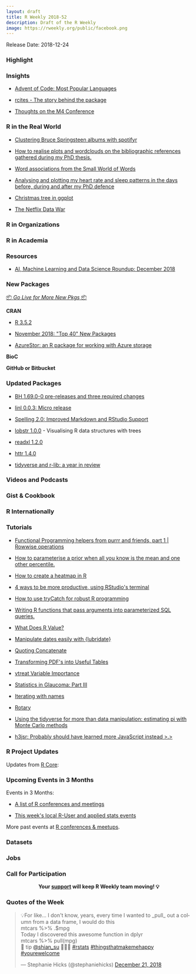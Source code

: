 ```yaml
---
layout: draft
title: R Weekly 2018-52
description: Draft of the R Weekly
image: https://rweekly.org/public/facebook.png
---
```


Release Date: 2018-12-24

###  Highlight



### Insights


+ [Advent of Code: Most Popular Languages](https://masalmon.eu/2018/12/15/adventofcode/)

+ [rcites - The story behind the package](https://ropensci.org/blog/2018/12/18/accessing-cites-data/)

+ [Thoughts on the M4 Conference](http://ronaldrichman.co.za/2018/12/17/thoughts-on-the-m4-conference/)



### R in the Real World

+ [Clustering Bruce Springsteen albums with spotifyr](https://peerchristensen.netlify.com/post/clustering-springsteen-albums-with-spotifyr/)


+ [How to realise plots and wordclouds on the bibliographic references gathered during my PhD thesis.](https://marionlouveaux.fr/blog/bibliography-analysis/)

+ [Word associations from the Small World of Words](https://juliasilge.com/blog/word-associations/)


+ [Analysing and plotting my heart rate and sleep patterns in the days before, during and after my PhD defence](https://www.granvillematheson.com/post/self-portrait/)

+ [Christmas tree in ggplot](https://drmowinckels.io/blog/christmas-tree-in-ggplot/)

+ [The Netflix Data War](https://simplystatistics.org/2018/12/19/the-netflix-data-war/)

###  R in Organizations



###  R in Academia



###  Resources


+ [AI, Machine Learning and Data Science Roundup: December 2018](https://blog.revolutionanalytics.com/2018/12/airoundup-december-2018.html)


###  New Packages

<p class="added-hostname"><a href="https://rweekly.org/live" target="_blank" class="externalLink">📦 <i>Go Live for More New Pkgs</i> 📦</a></p>

**CRAN**

+ [R 3.5.2](https://blog.revolutionanalytics.com/2018/12/r-352-announcement.html)

+ [November 2018: "Top 40" New Packages](https://rviews.rstudio.com/2018/12/21/november-2018-top-40-new-packages/)

+ [AzureStor: an R package for working with Azure storage](https://blog.revolutionanalytics.com/2018/12/azurestor.html)

**BioC**


**GitHub or Bitbucket**


### Updated Packages

+ [BH 1.69.0-0 pre-releases and three required changes](http://dirk.eddelbuettel.com/blog/2018/12/19#bh_1.69.0-0_prerelease)

+ [linl 0.0.3: Micro release](http://dirk.eddelbuettel.com/blog/2018/12/15#linl_0.0.3)

+ [Spelling 2.0: Improved Markdown and RStudio Support](https://ropensci.org/technotes/2018/12/20/spelling-20/)

+ [lobstr 1.0.0](https://www.tidyverse.org/articles/2018/12/lobstr/) - Visualising R data structures with trees

+ [readxl 1.2.0](https://www.tidyverse.org/articles/2018/12/readxl-1-2-0/)

+ [httr 1.4.0](https://www.tidyverse.org/articles/2018/12/httr-1-4-0/)

+ [tidyverse and r-lib: a year in review](https://www.tidyverse.org/articles/2018/12/tidyverse-and-r-lib-year-in-review/)

###  Videos and Podcasts



### Gist & Cookbook




### R Internationally


###  Tutorials

+ [Functional Programming helpers from purrr and friends, part 1 | Rowwise operations](https://www.eokodie.com/blog/functional-programming-helpers-from-purrr-and-friends-part-1-rowwise-operations/)

+ [How to parameterise a prior when all you know is the mean and one other percentile.](https://nacnudus.github.io/duncangarmonsway/posts/2018-12-14-choose-a-priors-parameters/)

+ [How to create a heatmap in R](http://www.thinkingondata.com/how-to-create-a-heatmap/)

+ [4 ways to be more productive, using RStudio's terminal](https://jozefhajnala.gitlab.io/r/r008-sorting-data/)


+ [How to use tryCatch for robust R programming](https://rsangole.netlify.com/post/try-catch/)


+ [Writing R functions that pass arguments into parameterized SQL queries.](http://adamolson.org/ParmQuery/)

+ [What Does R Value?](https://unconj.ca/blog/what-does-r-value.html)


+ [Manipulate dates easily with {lubridate}](http://www.brodrigues.co/blog/2018-12-15-lubridate_africa/)



+ [Quoting Concatenate](http://www.win-vector.com/blog/2018/12/quoting-concatenate/)


+ [Transforming PDF's into Useful Tables](https://ivelasq.rbind.io/blog/snap-expenditures/)

+ [vtreat Variable Importance](http://www.win-vector.com/blog/2018/12/vtreat-variable-importance/)



+ [Statistics in Glaucoma: Part III](https://rviews.rstudio.com/2018/12/18/statistics-in-glaucoma-part-iii/)

+ [Iterating with names](https://thisisnic.github.io/2018/12/19/iterating-with-names/)

+ [Rotary](http://www.win-vector.com/blog/2018/12/rotary/)


+ [Using the tidyverse for more than data manipulation: estimating pi with Monte Carlo methods](http://www.brodrigues.co/blog/2018-12-21-tidyverse_pi/)

+ [h3jsr: Probably should have learned more JavaScript instead >.>](https://obrl-soil.github.io/h3jsr-announcement/)


<!--<div class="post-more-begi
n"></div><div class="post-more-end"></div>-->

###  R Project Updates

Updates from [R Core](http://developer.r-project.org/blosxom.cgi/R-devel/NEWS):


###  Upcoming Events in 3 Months

Events in 3 Months:

+ [A list of R conferences and meetings](https://jumpingrivers.github.io/meetingsR/events.html)


+ [This week's local R-User and applied stats events](https://community.rstudio.com/c/irl)

More past events at [R conferences & meetups](https://conf.rweekly.org).

### Datasets




### Jobs




###  Call for Participation



<p class="hide-support added-hostname support-rweekly" style="text-align: center;font-weight: bold;">Your <a class="non-visited externalLink" href="https://www.patreon.com/rweekly" onclick="pas(this)">support</a> will keep R Weekly team moving! 💡</p>

###  Quotes of the Week

<blockquote class="twitter-tweet" data-lang="en"><p lang="en" dir="ltr">💡For like... I don&#39;t know, years, every time I wanted to _pull_ out a column from a data frame, I would do this <br>     mtcars %&gt;% .$mpg<br>Today I discovered this awesome function in dplyr<br>     mtcars %&gt;% pull(mpg)<br>🎩 tip <a href="https://twitter.com/shian_su?ref_src=twsrc%5Etfw">@shian_su</a> 🎉🎉🎉 <a href="https://twitter.com/hashtag/rstats?src=hash&amp;ref_src=twsrc%5Etfw">#rstats</a> <a href="https://twitter.com/hashtag/thingsthatmakemehappy?src=hash&amp;ref_src=twsrc%5Etfw">#thingsthatmakemehappy</a> <a href="https://twitter.com/hashtag/yourewelcome?src=hash&amp;ref_src=twsrc%5Etfw">#yourewelcome</a></p>&mdash; Stephanie Hicks (@stephaniehicks) <a href="https://twitter.com/stephaniehicks/status/1075921250592141313?ref_src=twsrc%5Etfw">December 21, 2018</a></blockquote>

